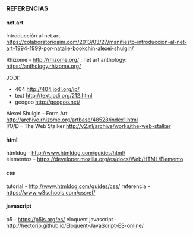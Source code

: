 ### REFERENCIAS

#### net.art

Introducción al net.art -  https://colaboratorioaim.com/2013/03/27/manifiesto-introduccion-al-net-art-1994-1999-por-natalie-bookchin-alexei-shulgin/   

Rhizome - http://rhizome.org/ , net art anthology: https://anthology.rhizome.org/  

JODI:  
  * 404 http://404.jodi.org/ip/
  * text http://text.jodi.org/212.html
  * geogoo http://geogoo.net/

Alexei Shulgin - Form Art http://archive.rhizome.org/artbase/48528/index1.html  
I/O/D - The Web Stalker http://v2.nl/archive/works/the-web-stalker  

#### html
htmldog - http://www.htmldog.com/guides/html/  
elementos -  https://developer.mozilla.org/es/docs/Web/HTML/Elemento

#### css
tutorial - http://www.htmldog.com/guides/css/
referencia - https://www.w3schools.com/cssref/

#### javascript
p5 - https://p5js.org/es/
eloquent javascript - http://hectorip.github.io/Eloquent-JavaScript-ES-online/
